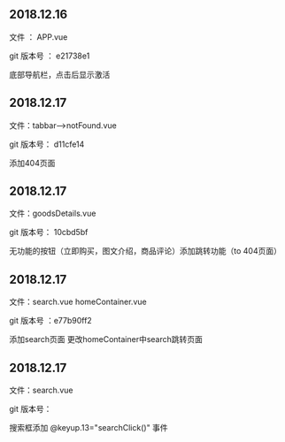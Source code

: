 ## 2018.12.16

文件 ： APP.vue 

git  版本号  ：   e21738e1

底部导航栏，点击后显示激活



## 2018.12.17

文件：tabbar-->notFound.vue

git 版本号： d11cfe14

添加404页面



## 2018.12.17

文件：goodsDetails.vue

git 版本号： 10cbd5bf

无功能的按钮（立即购买，图文介绍，商品评论）添加跳转功能（to  404页面）



## 2018.12.17

文件：search.vue  homeContainer.vue

git 版本号 ：e77b90ff2

添加search页面    更改homeContainer中search跳转页面



## 2018.12.17

文件：search.vue

git 版本号：

搜索框添加 @keyup.13="searchClick()" 事件
